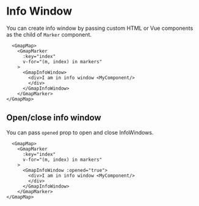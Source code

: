 # Info Window
You can create info window by passing custom HTML or Vue components as the child of `Marker` component.
```vue
  <GmapMap>
    <GmapMarker
      :key="index"
      v-for="(m, index) in markers"
    >
      <GmapInfoWindow>
        <div>I am in info window <MyComponent/>
        </div>
      </GmapInfoWindow>
    </GmapMarker>
</GmapMap>
```

## Open/close info window
You can pass `opened` prop to open and close InfoWindows.

```vue
  <GmapMap>
    <GmapMarker
      :key="index"
      v-for="(m, index) in markers"
    >
      <GmapInfoWindow :opened="true">
        <div>I am in info window <MyComponent/>
        </div>
      </GmapInfoWindow>
    </GmapMarker>
</GmapMap>
```
